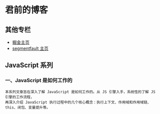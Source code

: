 # 君前的博客
## 其他专栏
- [掘金主页](https://juejin.im/user/5e17fc506fb9a02fff07946d)
- [segmentfault 主页](https://segmentfault.com/u/ieun)
## JavaScript 系列
### 一、JavaScript 是如何工作的
    本系列文章旨在深入了解 JavaScript 是如何工作的。从 JS 引擎入手，系统性的了解 JS 引擎的工作流程，
    再深入介绍 JavaScript 执行过程中的几个核心概念：执行上下文、作用域和作用域链、this、闭包、变量提升等。
